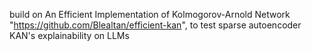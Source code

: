 build on An Efficient Implementation of Kolmogorov-Arnold Network "https://github.com/Blealtan/efficient-kan", to test sparse autoencoder KAN's explainability on LLMs
